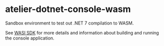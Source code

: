 # atelier-dotnet-console-wasm
Sandbox environment to test out .NET 7 compilation to WASM.

See [WASI SDK](https://github.com/SteveSandersonMS/dotnet-wasi-sdk) for more details and information about building and running the console application.